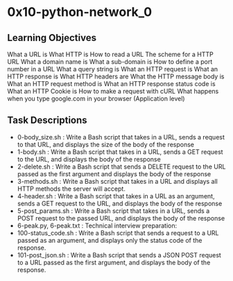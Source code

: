 # 0x10-python-network_0

## Learning Objectives
What a URL is
What HTTP is
How to read a URL
The scheme for a HTTP URL
What a domain name is
What a sub-domain is
How to define a port number in a URL
What a query string is
What an HTTP request is
What an HTTP response is
What HTTP headers are
What the HTTP message body is
What an HTTP request method is
What an HTTP response status code is
What an HTTP Cookie is
How to make a request with cURL
What happens when you type google.com in your browser (Application level)

## Task Descriptions
- 0-body_size.sh : Write a Bash script that takes in a URL, sends a request to that URL, and displays the size of the body of the response
- 1-body.sh : Write a Bash script that takes in a URL, sends a GET request to the URL, and displays the body of the response
- 2-delete.sh :  Write a Bash script that sends a DELETE request to the URL passed as the first argument and displays the body of the response
- 3-methods.sh : Write a Bash script that takes in a URL and displays all HTTP methods the server will accept.
- 4-header.sh : Write a Bash script that takes in a URL as an argument, sends a GET request to the URL, and displays the body of the response
- 5-post_params.sh : Write a Bash script that takes in a URL, sends a POST request to the passed URL, and displays the body of the response
- 6-peak.py, 6-peak.txt : Technical interview preparation:
- 100-status_code.sh : Write a Bash script that sends a request to a URL passed as an argument, and displays only the status code of the response.
- 101-post_json.sh : Write a Bash script that sends a JSON POST request to a URL passed as the first argument, and displays the body of the response.
